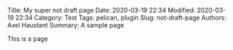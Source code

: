 Title: My super not draft page
Date: 2020-03-19 22:34
Modified: 2020-03-19 22:34
Category: Test
Tags: pelican, plugin
Slug: not-draft-page
Authors: Axel Haustant
Summary: A sample page

This is a page
